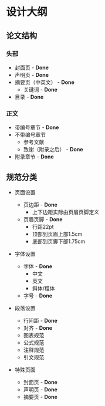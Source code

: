 # 设计大纲

## 论文结构

### 头部

- 封面页 - **Done**
- 声明页 - **Done**
- 摘要页（中英文） - **Done**
  - 关键词 - **Done**
- 目录 - **Done**

### 正文

- 带编号章节 - **Done**
- 不带编号章节
  - 参考文献
  - 致谢（附录之后） - **Done**
- 附录章节 - **Done**



## 规范分类

- 页面设置
  - 页边距 - **Done**
    - 上下边距实际由页眉页脚定义
  - 页眉页脚 - **Done**
    - 行距22pt
    - 顶部到页眉上部1.5cm
    - 底部到页脚下部1.75cm
- 字体设置
  - 字体 - **Done**
    - 中文
    - 英文
    - 斜体/粗体
  - 字号 - **Done**

- 段落设置
  - 行间距 - **Done**
  - 对齐 - **Done**
  - 图表规范
  - 公式规范
  - 注释规范
  - 引文规范
- 特殊页面
  - 封面页 - **Done**
  - 声明页 - **Done**
  - 摘要页 - **Done**